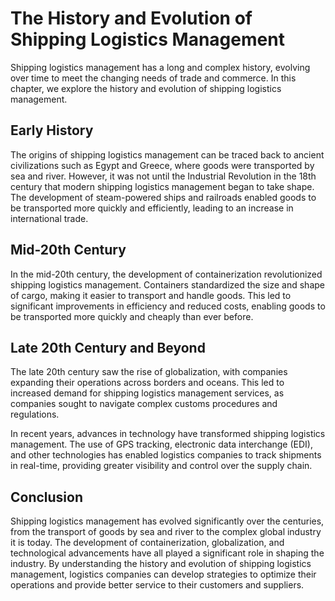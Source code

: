 The History and Evolution of Shipping Logistics Management
==================================================================================================================

Shipping logistics management has a long and complex history, evolving over time to meet the changing needs of trade and commerce. In this chapter, we explore the history and evolution of shipping logistics management.

Early History
-------------

The origins of shipping logistics management can be traced back to ancient civilizations such as Egypt and Greece, where goods were transported by sea and river. However, it was not until the Industrial Revolution in the 18th century that modern shipping logistics management began to take shape. The development of steam-powered ships and railroads enabled goods to be transported more quickly and efficiently, leading to an increase in international trade.

Mid-20th Century
----------------

In the mid-20th century, the development of containerization revolutionized shipping logistics management. Containers standardized the size and shape of cargo, making it easier to transport and handle goods. This led to significant improvements in efficiency and reduced costs, enabling goods to be transported more quickly and cheaply than ever before.

Late 20th Century and Beyond
----------------------------

The late 20th century saw the rise of globalization, with companies expanding their operations across borders and oceans. This led to increased demand for shipping logistics management services, as companies sought to navigate complex customs procedures and regulations.

In recent years, advances in technology have transformed shipping logistics management. The use of GPS tracking, electronic data interchange (EDI), and other technologies has enabled logistics companies to track shipments in real-time, providing greater visibility and control over the supply chain.

Conclusion
----------

Shipping logistics management has evolved significantly over the centuries, from the transport of goods by sea and river to the complex global industry it is today. The development of containerization, globalization, and technological advancements have all played a significant role in shaping the industry. By understanding the history and evolution of shipping logistics management, logistics companies can develop strategies to optimize their operations and provide better service to their customers and suppliers.
